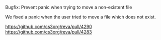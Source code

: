 Bugfix: Prevent panic when trying to move a non-existent file

We fixed a panic when the user tried to move a file which does not exist.

https://github.com/cs3org/reva/pull/4290
https://github.com/cs3org/reva/pull/4283
